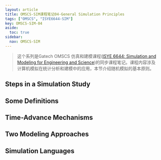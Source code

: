 ```yaml
---
layout: article
title: OMSCS-SIM课程笔记04-General Simulation Principles
tags: ["OMSCS", "ISYE6644-SIM"]
key: OMSCS-SIM-04
aside:
  toc: true
sidebar:
  nav: OMSCS-SIM
---
```


> 这个系列是Gatech OMSCS 仿真和建模课程([ISYE 6644: Simulation and Modeling for Engineering and Science](https://omscs.gatech.edu/isye-6644-simulation-and-modeling-engineering-and-science))的同步课程笔记。课程内容涉及计算机模拟在统计分析和建模中的应用，本节介绍随机模拟的基本原则。
<!--more-->

## Steps in a Simulation Study

## Some Definitions

## Time-Advance Mechanisms

## Two Modeling Approaches

## Simulation Languages